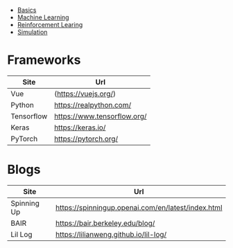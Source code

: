 * [Basics](Docs/basics.md)
* [Machine Learning](Docs/MachineLearning.md)
* [Reinforcement Learing](Docs/ReinforcementLearning.md)
* [Simulation](Docs/Simulation.md)



# Frameworks 

Site      |  Url
--------- |----------
Vue       | (https://vuejs.org/)
Python    | https://realpython.com/
Tensorflow| https://www.tensorflow.org/
Keras     | https://keras.io/
PyTorch   | https://pytorch.org/



# Blogs

Site      |  Url
--------- |----------
Spinning Up | https://spinningup.openai.com/en/latest/index.html
BAIR        | https://bair.berkeley.edu/blog/
Lil Log     | https://lilianweng.github.io/lil-log/
